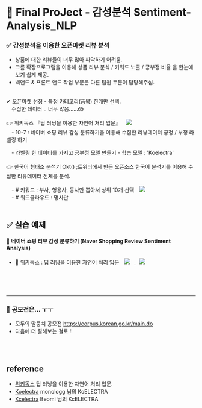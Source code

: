 # 🌌 Final ProJect - 감성분석 Sentiment-Analysis_NLP

### ✅ 감성분석을 이용한 오픈마켓 리뷰 분석
- 상품에 대한 리뷰들이 너무 많아 파악하기 어려움.
- 크롬 확장프로그램을 이용해 상품 리뷰 분석 / 키워드 노출 / 긍부정 비율 을 한눈에 보기 쉽게 제공.
- 백앤드 & 프론트 앤드 작업 부분은 다른 팀원 두분이 담당해주심.
<br>
✔ 오픈마켓 선정 - 특정 카테고리(품목) 한개만 선택.<br>
　수집한 데이터 .. 너무 많음......😱
<br>
<br>
👉 위키독스 『딥 러닝을 이용한 자연어 처리 입문』  <a href="https://wikidocs.net/94600">
    <img src="http://img.shields.io/badge/-wikidocs-4f524b?style=flat&logo=BookStack&link=https://wikidocs.net/94600" style="height : auto; margin-left : 10px; margin-right : 10px;"/></a>       
<br>
　- 10-7 : 네이버 쇼핑 리뷰 감성 분류하기을 이용해 수집한 리뷰데이터 긍정 / 부정 라벨링 하기<br>

　- 라벨링 한 데이터를 가지고 긍부정 모델 만들기 - 학습 모델 : 'Koelectra' 
<br>
<br>
👉 한국어 형태소 분석기 Okt() ;트위터에서 만든 오픈소스 한국어 분석기를 이용해 수집한 리뷰데이터 전체를 분석.
<br>        
　- # 키워드 : 부사, 형용사, 동사만 뽑아서 상위 10개 선택 <a href="https://github.com/leo-contigo/Project_Sentiment-Analysis_NLP/blob/main/NLP_%ED%82%A4%EC%9B%8C%EB%93%9C%2B%EC%9B%8C%EB%93%9C%ED%81%B4%EB%9D%BC%EC%9A%B0%EB%93%9C(word%20cloud).ipynb">
    <img 
        src="http://img.shields.io/badge/-Colab-4f524b?style=flat&logo=Google Colab&link=https://github.com/leo-contigo/Project_Sentiment-Analysis_NLP/blob/main/NLP_%ED%82%A4%EC%9B%8C%EB%93%9C%2B%EC%9B%8C%EB%93%9C%ED%81%B4%EB%9D%BC%EC%9A%B0%EB%93%9C(word%20cloud).ipynb"
        style="height : auto; margin-left : 10px; margin-right : 10px;"/></a>
 <br>
　- # 워드클라우드 : 명사만 
<br>
<br>


## ✅ 실습 예제 
#### 👛 네이버 쇼핑 리뷰 감성 분류하기 (Naver Shopping Review Sentiment Analysis)

  - 📙 위키독스 : 딥 러닝을 이용한 자연어 처리 입문  <a href="https://wikidocs.net/94600">
    <img src="http://img.shields.io/badge/-wikidocs-4f524b?style=flat&logo=BookStack&link=https://wikidocs.net/94600"
        style="height : auto; margin-left : 10px; margin-right : 10px;"/> <a href="https://github.com/leo-contigo/Project_Sentiment-Analysis_NLP/blob/main/%EB%84%A4%EC%9D%B4%EB%B2%84%20%EC%87%BC%ED%95%91%EB%A6%AC%EB%B7%B0%20%EA%B0%90%EC%84%B1%EB%B6%84%EC%84%9D(Naver%20Movie%20Review%20Sentiment%20Analysis).ipynb">
    <img 
        src="http://img.shields.io/badge/-Colab-4f524b?style=flat&logo=Google Colab&link=https://github.com/leo-contigo/Project_Sentiment-Analysis_NLP/blob/main/%EB%84%A4%EC%9D%B4%EB%B2%84%20%EC%87%BC%ED%95%91%EB%A6%AC%EB%B7%B0%20%EA%B0%90%EC%84%B1%EB%B6%84%EC%84%9D(Naver%20Movie%20Review%20Sentiment%20Analysis).ipynb"
        style="height : auto; margin-left : 10px; margin-right : 10px;"/>
</a>
<br>
<br>
<br>

---
### 🌌 공모전은... ㅜㅜ <br>
- 모두의 말뭉치 공모전 https://corpus.korean.go.kr/main.do<br>
- 다음에 더 잘해보는 걸로 !!
<br>
<br>

## reference
- [위키독스](https://wikidocs.net/94600) 딥 러닝을 이용한 자연어 처리 입문.
- [Koelectra](https://github.com/monologg/KoELECTRA) monologg 님의 KoELECTRA
- [Kcelectra](https://github.com/Beomi/KcELECTRA) Beomi 님의 KcELECTRA

<!-- 주석 

## 🌌 지금 내 상태
↪ 무지성으로.. ctrl+c, ctrl+v....<br>
↪ 여러번 처다보고 있으니 뭐가 뭔지는 0.00000000000000000001% 알 듯.<br>
<br>
-->
